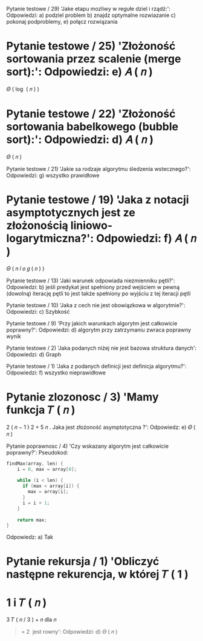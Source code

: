 
Pytanie testowe / 29) 'Jake etapu mozliwy w regułe dziel i rządź:': 
Odpowiedzi: 
        a) podziel problem 
b) znajdz optymalne rozwiazanie 
c) pokonaj podproblemy, 
e) połącz rozwiązania 


Pytanie testowe / 25) 'Złożoność sortowania przez scalenie (merge sort):': 
Odpowiedzi: 
        e) 
𝐴
(
𝑛
)
=
𝛩
(
log
⁡
(
𝑛
)
)


Pytanie testowe / 22) 'Złożoność sortowania babelkowego (bubble sort):': 
Odpowiedzi: 
        d) 
𝐴
(
𝑛
)
=
𝛩
(
𝑛
)


Pytanie testowe / 21) 'Jakie sa rodzaje algorytmu śledzenia wstecznego?': 
Odpowiedzi: 
        g) wszystko prawidłowe 


Pytanie testowe / 19) 'Jaka z notacji asymptotycznych jest ze złożonością liniowo-logarytmiczna?': 
Odpowiedzi: 
        f) 
𝐴
(
𝑛
)
=
𝛩
(
𝑛
𝑙
𝑜
𝑔
(
𝑛
)
)


Pytanie testowe / 13) 'Jaki warunek odpowiada niezmienniku pętli?': 
Odpowiedzi: 
        b) jeśli predykat jest spełniony przed wejściem w pewną (dowolną) iterację pętli to jest także spełniony po wyjściu z tej iteracji pętli 


Pytanie testowe / 10) 'Jaka z cech nie jest obowiązkowa w algorytmie?': 
Odpowiedzi: 
        c) Szybkość 


Pytanie testowe / 9) 'Przy jakich warunkach algorytm jest całkowicie poprawny?': 
Odpowiedzi: 
        d) algorytm przy zatrzymaniu zwraca poprawny wynik 


Pytanie testowe / 2) 'Jaka podanych niżej nie jest bazowa struktura danych': 
Odpowiedzi: 
        d) Graph 


Pytanie testowe / 1) 'Jaka z podanych definicji jest definicja algorytmu?': 
Odpowiedzi: 
        f) wszystko nieprawidłowe 


Pytanie zlozonosc / 3) 'Mamy funkcja
𝑇
(
𝑛
)
=
2
(
𝑛
−
1
)
2
+
5
𝑛
. Jaka jest złożoność asymptotyczna ?': 
Odpowiedz: 
        e) 
𝛩
(
𝑛
)


Pytanie poprawnosc / 4) 'Czy wskazany algorytm jest całkowicie poprawny?': 
Pseudokod: 
```c
findMax(array, len) {
    i = 0, max = array[0];
    
    while (i < len) {
      if (max < array[i]) {
        max = array[i];
      }
      i = i + 1;
    }
    
    return max;
}
```
Odpowiedz: 
        a) Tak 


Pytanie rekursja / 1) 'Obliczyć następne rekurencja, w której
𝑇
(
1
)
=
1
i
𝑇
(
𝑛
)
=
3
𝑇
(
𝑛
/
3
)
+
𝑛
dla
𝑛
>=
2
 jest rowny': 
Odpowiedzi: 
        d) 
𝛩
(
𝑛
)
